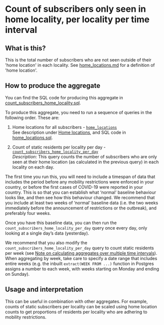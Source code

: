 # Count of subscribers only seen in home locality, per locality per time interval

## What is this?

This is the total number of subscribers who are not seen outside of their 'home location' in each locality. See [home_locations.md](home_locations.md) for a definition of 'home location'.

## How to produce the aggregate

You can find the SQL code for producing this aggregate in [count_subscribers_home_locality.sql](count_subscribers_home_locality.sql).

To produce this aggregate, you need to run a sequence of queries in the following order. These are:

1. Home locations for all subscribers - [`home_locations`](home_locations.sql#L5-L44)  
   See description under [Home locations](home_locations.md), and SQL code in [home_locations.sql](home_locations.sql).

2. Count of static residents per locality per day - [`count_subscribers_home_locality_per_day`](count_subscribers_home_locality.sql#L5-L26)  
   _Description_: This query counts the number of subscribers who are only seen at their home location (as calculated in the previous query) in each locality on each day.

The first time you run this, you will need to include a timespan of data that includes the period before any mobility restrictions were enforced in your country, or before the first cases of COVID-19 were reported in your country. This is so that you can establish what ‘normal’ baseline behaviour looks like, and then see how this behaviour changed. We recommend that you include at least two weeks of ‘normal’ baseline data (i.e. the two weeks immediately before the announcement of restrictions or the outbreak), and preferably four weeks.

Once you have this baseline data, you can then run the `count_subscribers_home_locality_per_day` query once every day, only looking at a single day’s data (yesterday).

We recommend that you also modify the `count_subscribers_home_locality_per_day` query to count static residents per week (see [Note on calculating aggregates over multiple time intervals](README.md#calculating-aggregates-over-multiple-time-intervals-and-locality-sizes)). When aggregating by week, take care to specify a date range that includes entire weeks (e.g. the inbuilt `extract(WEEK FROM ...)` function in Postgres assigns a number to each week, with weeks starting on Monday and ending on Sunday).

## Usage and interpretation

This can be useful in combination with other aggregates. For example, counts of static subscribers per locality can be scaled using home location counts to get proportions of residents per locality who are adhering to mobility restrictions.
